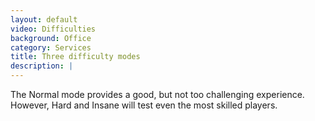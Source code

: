 ```yaml
---
layout: default
video: Difficulties
background: Office
category: Services
title: Three difficulty modes
description: |
---
```

  The Normal mode provides a good, but not too challenging experience. However, Hard and Insane will test even the most skilled players.
